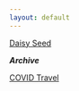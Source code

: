 ```yaml
---
layout: default
---
```


[Daisy Seed](pages/daisy-seed.md)

**_Archive_**

[COVID Travel](pages/covid-travel.md)

